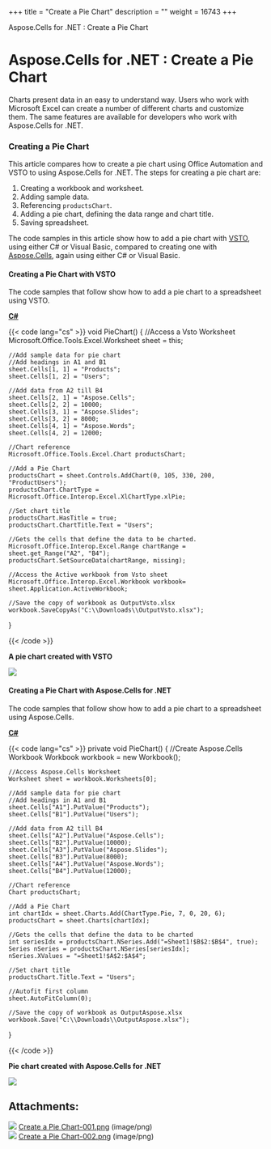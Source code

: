 +++
title = "Create a Pie Chart" 
description = "" 
weight = 16743 
+++

Aspose.Cells for .NET : Create a Pie Chart  

# Aspose.Cells for .NET : Create a Pie Chart


Charts present data in an easy to understand way. Users who work with Microsoft Excel can create a number of different charts and customize them. The same features are available for developers who work with Aspose.Cells for .NET.

### Creating a Pie Chart

This article compares how to create a pie chart using Office Automation and VSTO to using Aspose.Cells for .NET. The steps for creating a pie chart are:

1.  Creating a workbook and worksheet.
2.  Adding sample data.
3.  Referencing `productsChart`.
4.  Adding a pie chart, defining the data range and chart title.
5.  Saving spreadsheet.

The code samples in this article show how to add a pie chart with [VSTO](https://docs2.aspose.com/cells/net/developerguide/knowledgebase/migrationfrommicrosoftofficeautomationtoaspose/create+a+pie+chart), using either C# or Visual Basic, compared to creating one with [Aspose.Cells](https://docs2.aspose.com/cells/net/developerguide/knowledgebase/migrationfrommicrosoftofficeautomationtoaspose/create+a+pie+chart), again using either C# or Visual Basic.

#### Creating a Pie Chart with VSTO

The code samples that follow show how to add a pie chart to a spreadsheet using VSTO.

**[C#](/pages/createpage.action?spaceKey=cellsnet&title=C&linkCreation=true&fromPageId=5017471)**

{{< code lang="cs" >}}
void PieChart()
{
    //Access a Vsto Worksheet
    Microsoft.Office.Tools.Excel.Worksheet sheet = this;

    //Add sample data for pie chart
    //Add headings in A1 and B1
    sheet.Cells[1, 1] = "Products";
    sheet.Cells[1, 2] = "Users";
    
    //Add data from A2 till B4
    sheet.Cells[2, 1] = "Aspose.Cells";
    sheet.Cells[2, 2] = 10000;
    sheet.Cells[3, 1] = "Aspose.Slides";
    sheet.Cells[3, 2] = 8000;
    sheet.Cells[4, 1] = "Aspose.Words";
    sheet.Cells[4, 2] = 12000;

    //Chart reference
    Microsoft.Office.Tools.Excel.Chart productsChart;

    //Add a Pie Chart
    productsChart = sheet.Controls.AddChart(0, 105, 330, 200, "ProductUsers");
    productsChart.ChartType = Microsoft.Office.Interop.Excel.XlChartType.xlPie;

    //Set chart title
    productsChart.HasTitle = true;
    productsChart.ChartTitle.Text = "Users";

    //Gets the cells that define the data to be charted.
    Microsoft.Office.Interop.Excel.Range chartRange = sheet.get_Range("A2", "B4");
    productsChart.SetSourceData(chartRange, missing);

    //Access the Active workbook from Vsto sheet
    Microsoft.Office.Interop.Excel.Workbook workbook= sheet.Application.ActiveWorkbook;

    //Save the copy of workbook as OutputVsto.xlsx
    workbook.SaveCopyAs("C:\\Downloads\\OutputVsto.xlsx");
}
 
{{< /code >}}

**A pie chart created with VSTO**  
  
![](https://docs2.aspose.com/cells/net/attachments/5017471/5112099.png)

#### Creating a Pie Chart with Aspose.Cells for .NET

The code samples that follow show how to add a pie chart to a spreadsheet using Aspose.Cells.

**[C#](/pages/createpage.action?spaceKey=cellsnet&title=C&linkCreation=true&fromPageId=5017471)**

{{< code lang="cs" >}}
private void PieChart()
{
    //Create Aspose.Cells Workbook
    Workbook workbook = new Workbook();

    //Access Aspose.Cells Worksheet
    Worksheet sheet = workbook.Worksheets[0];

    //Add sample data for pie chart
    //Add headings in A1 and B1
    sheet.Cells["A1"].PutValue("Products");
    sheet.Cells["B1"].PutValue("Users");

    //Add data from A2 till B4
    sheet.Cells["A2"].PutValue("Aspose.Cells");
    sheet.Cells["B2"].PutValue(10000);
    sheet.Cells["A3"].PutValue("Aspose.Slides");
    sheet.Cells["B3"].PutValue(8000);
    sheet.Cells["A4"].PutValue("Aspose.Words");
    sheet.Cells["B4"].PutValue(12000);

    //Chart reference
    Chart productsChart;

    //Add a Pie Chart
    int chartIdx = sheet.Charts.Add(ChartType.Pie, 7, 0, 20, 6);
    productsChart = sheet.Charts[chartIdx];

    //Gets the cells that define the data to be charted
    int seriesIdx = productsChart.NSeries.Add("=Sheet1!$B$2:$B$4", true);
    Series nSeries = productsChart.NSeries[seriesIdx];
    nSeries.XValues = "=Sheet1!$A$2:$A$4";

    //Set chart title
    productsChart.Title.Text = "Users";

    //Autofit first column
    sheet.AutoFitColumn(0);

    //Save the copy of workbook as OutputAspose.xlsx
    workbook.Save("C:\\Downloads\\OutputAspose.xlsx");
}
 
{{< /code >}}

**Pie chart created with Aspose.Cells for .NET**  
  
![](https://docs2.aspose.com/cells/net/attachments/5017471/5112092.png)

## Attachments:

![](https://docs2.aspose.com/cells/net/images/icons/bullet_blue.gif) [Create a Pie Chart-001.png](https://docs2.aspose.com/cells/net/attachments/5017471/5112099.png) (image/png)  
![](https://docs2.aspose.com/cells/net/images/icons/bullet_blue.gif) [Create a Pie Chart-002.png](https://docs2.aspose.com/cells/net/attachments/5017471/5112092.png) (image/png)  

